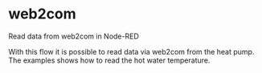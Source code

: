 # web2com
Read data from web2com in Node-RED

With this flow it is possible to read data via web2com from the heat pump.
The examples shows how to read the hot water temperature.


